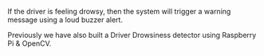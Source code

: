 If the driver is feeling drowsy, then the system will trigger a warning message using a loud buzzer alert.

Previously we have also built a Driver Drowsiness detector using Raspberry Pi & OpenCV.

